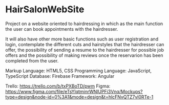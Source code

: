 # HairSalonWebSite
Project on a website oriented to hairdressing in which as the main function the user can book appointments with the hairdresser.

It will also have other more basic functions such as user registration and login, contemplate the different cuts and hairstyles that the
hairdresser can offer, the possibility of sending a resume to the hairdresser for possible job offers and the possibility of making reviews
once the reservarion has been completed from the user.

Markup Language: HTML5, CSS
Programming Language: JavaScript, TypeScript
Database: Firebase
Framework: Angular

Trello: https://trello.com/b/txPXBoTD/pwm
Figma: https://www.figma.com/file/eTsYlqtminrWNlUPFi3Vnq/Mockups?type=design&node-id=0%3A1&mode=design&t=hlcFNvQTZ7vl0RTe-1


